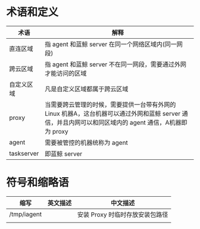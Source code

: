# 术语和定义

| 术语       | 解释                                                                                                                                            |
|------------|-------------------------------------------------------------------------------------------------------------------------------------------------|
| 直连区域    | 指 agent 和蓝鲸 server 在同一个网络区域内(同一网段)                                                                                               |
| 跨云区域    | 指 agent 和蓝鲸 server 不在同一网段，需要通过外网才能访问的区域                                                                                     |
| 自定义区域  | 凡是自定义区域都属于跨云区域                                                                                                                    |
| proxy      | 当需要跨云管理的时候，需要提供一台带有外网的 Linux 机器A，这台机器可以通过外网和蓝鲸 server 通信，并且内网可以和同区域内的 agent 通信，A机器即为 proxy |
| agent      | 需要被管控的机器统称为 agent                                                                                                                     |
| taskserver | 即蓝鲸 server                                                                                                                                    |


# 符号和缩略语

| 缩写        | 英文描述  | 中文描述                      |
|-------------|----------|-------------------------------|
| /tmp/iagent |          | 安装 Proxy 时临时存放安装包路径 |
|             |          |                               |
